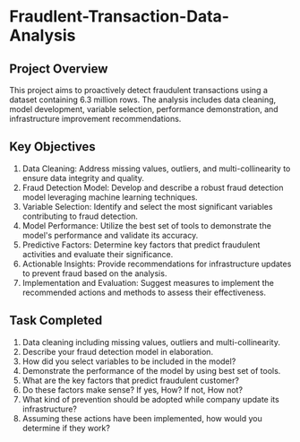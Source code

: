 # Fraudlent-Transaction-Data-Analysis

## Project Overview
This project aims to proactively detect fraudulent transactions using a dataset containing 6.3 million rows. The analysis includes data cleaning, model development, variable selection, performance demonstration, and infrastructure improvement recommendations.

## Key Objectives
1. Data Cleaning: Address missing values, outliers, and multi-collinearity to ensure data integrity and quality.
2. Fraud Detection Model: Develop and describe a robust fraud detection model leveraging machine learning techniques.
3. Variable Selection: Identify and select the most significant variables contributing to fraud detection.
4. Model Performance: Utilize the best set of tools to demonstrate the model's performance and validate its accuracy.
5. Predictive Factors: Determine key factors that predict fraudulent activities and evaluate their significance.
6. Actionable Insights: Provide recommendations for infrastructure updates to prevent fraud based on the analysis.
7. Implementation and Evaluation: Suggest measures to implement the recommended actions and methods to assess their effectiveness.

## Task Completed
1. Data cleaning including missing values, outliers and multi-collinearity.
2. Describe your fraud detection model in elaboration.
3. How did you select variables to be included in the model?
4. Demonstrate the performance of the model by using best set of tools.
5. What are the key factors that predict fraudulent customer?
6. Do these factors make sense? If yes, How? If not, How not?
7. What kind of prevention should be adopted while company update its infrastructure?
8. Assuming these actions have been implemented, how would you determine if they work?

